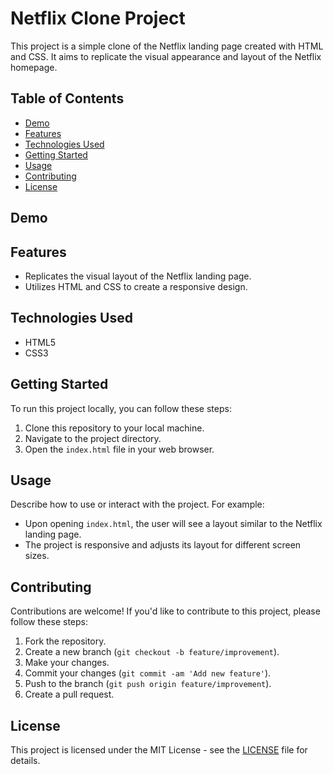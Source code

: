 # Netflix Clone Project

This project is a simple clone of the Netflix landing page created with HTML and CSS. It aims to replicate the visual appearance and layout of the Netflix homepage.

## Table of Contents
- [Demo](#demo)
- [Features](#features)
- [Technologies Used](#technologies-used)
- [Getting Started](#getting-started)
- [Usage](#usage)
- [Contributing](#contributing)
- [License](#license)

## Demo


## Features
- Replicates the visual layout of the Netflix landing page.
- Utilizes HTML and CSS to create a responsive design.

## Technologies Used
- HTML5
- CSS3

## Getting Started
To run this project locally, you can follow these steps:
1. Clone this repository to your local machine.
2. Navigate to the project directory.
3. Open the `index.html` file in your web browser.

## Usage
Describe how to use or interact with the project. For example:
- Upon opening `index.html`, the user will see a layout similar to the Netflix landing page.
- The project is responsive and adjusts its layout for different screen sizes.

## Contributing
Contributions are welcome! If you'd like to contribute to this project, please follow these steps:
1. Fork the repository.
2. Create a new branch (`git checkout -b feature/improvement`).
3. Make your changes.
4. Commit your changes (`git commit -am 'Add new feature'`).
5. Push to the branch (`git push origin feature/improvement`).
6. Create a pull request.

## License
This project is licensed under the MIT License - see the [LICENSE](LICENSE) file for details.
